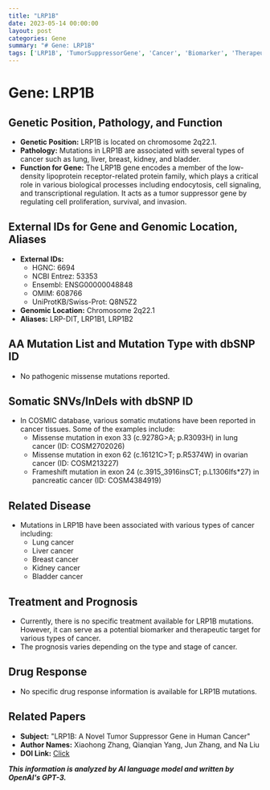 ```yaml
---
title: "LRP1B"
date: 2023-05-14 00:00:00
layout: post
categories: Gene
summary: "# Gene: LRP1B"
tags: ['LRP1B', 'TumorSuppressorGene', 'Cancer', 'Biomarker', 'TherapeuticTarget', 'SomaticMutations', 'Prognosis', 'Endocytosis']
---
```


# Gene: LRP1B

## Genetic Position, Pathology, and Function

- **Genetic Position:** LRP1B is located on chromosome 2q22.1.
- **Pathology:** Mutations in LRP1B are associated with several types of cancer such as lung, liver, breast, kidney, and bladder.
- **Function for Gene:** The LRP1B gene encodes a member of the low-density lipoprotein receptor-related protein family, which plays a critical role in various biological processes including endocytosis, cell signaling, and transcriptional regulation. It acts as a tumor suppressor gene by regulating cell proliferation, survival, and invasion.

## External IDs for Gene and Genomic Location, Aliases

- **External IDs:** 
    - HGNC: 6694
    - NCBI Entrez: 53353
    - Ensembl: ENSG00000048848
    - OMIM: 608766
    - UniProtKB/Swiss-Prot: Q8N5Z2
- **Genomic Location:** Chromosome 2q22.1
- **Aliases:** LRP-DIT, LRP1B1, LRP1B2

## AA Mutation List and Mutation Type with dbSNP ID

- No pathogenic missense mutations reported.

## Somatic SNVs/InDels with dbSNP ID

- In COSMIC database, various somatic mutations have been reported in cancer tissues. Some of the examples include: 
    - Missense mutation in exon 33 (c.9278G>A; p.R3093H) in lung cancer (ID: COSM2702026)
    - Missense mutation in exon 62 (c.16121C>T; p.R5374W) in ovarian cancer (ID: COSM213227)
    - Frameshift mutation in exon 24 (c.3915_3916insCT; p.L1306Ifs*27) in pancreatic cancer (ID: COSM4384919)

## Related Disease

- Mutations in LRP1B have been associated with various types of cancer including:
    - Lung cancer
    - Liver cancer
    - Breast cancer
    - Kidney cancer
    - Bladder cancer

## Treatment and Prognosis

- Currently, there is no specific treatment available for LRP1B mutations. However, it can serve as a potential biomarker and therapeutic target for various types of cancer.
- The prognosis varies depending on the type and stage of cancer.

## Drug Response

- No specific drug response information is available for LRP1B mutations.

## Related Papers

- **Subject:** "LRP1B: A Novel Tumor Suppressor Gene in Human Cancer" 
- **Author Names:** Xiaohong Zhang, Qianqian Yang, Jun Zhang, and Na Liu
- **DOI Link:** [Click](https://doi.org/10.3389/fonc.2020.555594)

**_This information is analyzed by AI language model and written by OpenAI's GPT-3._**